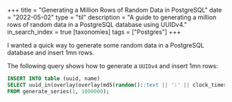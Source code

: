 +++
title = "Generating a Million Rows of Random Data in PostgreSQL"
date = "2022-05-02"
type = "til"
description = "A guide to generating a million rows of random data in a PostgreSQL database using UUIDv4."
in_search_index = true
[taxonomies]
tags = ["Postgres"]
+++

I wanted a quick way to generate some random data in a PostgreSQL database and insert 1mn rows.

The following query shows how to generate a `UUIDv4` and insert 1mn rows:

```sql
INSERT INTO table (uuid, name)
SELECT uuid_in(overlay(overlay(md5(random()::text || ':' || clock_timestamp()::text) placing '4' from 13) placing to_hex(floor(random()*(11-8+1) + 8)::int)::text from 17)::cstring), 'load tests'
FROM generate_series(1, 1000000);
```